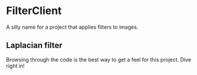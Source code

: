 # FilterClient

A silly name for a project that applies filters to images.

## Laplacian filter

Browsing through the code is the best way to get a feel for this
project. Dive right in!
